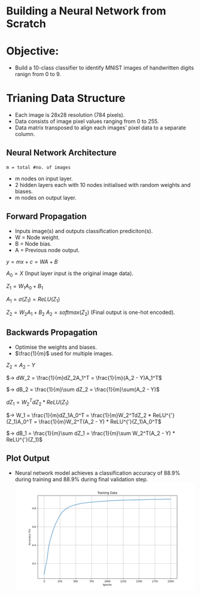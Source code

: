 # Building a Neural Network from Scratch

# Objective:
- Build a 10-class classifier to identify MNIST images of handwritten digits ranign from 0 to 9.

# Trianing Data Structure
- Each image is 28x28 resolution (784 pixels).
- Data consists of image pixel values ranging from 0 to 255.
- Data matrix transposed to align each images' pixel data to a separate column.

## Neural Network Architecture
```
m = total #no. of images
```
- m nodes on input layer.
- 2 hidden layers each with 10 nodes initialised with random weights and biases.
- m nodes on output layer.

## Forward Propagation
- Inputs image(s) and outputs classification prediciton(s).
- W = Node weight.
- B = Node bias.
- A = Previous node output.

$y = mx + c = WA + B$

$A_0 = X$ (Input layer input is the original image data).

$Z_1 = W_1A_0 + B_1$

$A_1 = \sigma(Z_1) = ReLU(Z_1)$

$Z_2 = W_2A_1 + B_2$
$A_2 = softmax(Z_2)$ (Final output is one-hot encoded).

## Backwards Propagation
- Optimise the weights and biases.
- $\frac{1}{m}$ used for multiple images.

$Z_2 = A_2 - Y$

$-> dW_2 = \frac{1}{m}dZ_2A_1^T = \frac{1}{m}(A_2 - Y)A_1^T$

$-> dB_2 = \frac{1}{m}\sum dZ_2 = \frac{1}{m}\sum(A_2 - Y)$

$dZ_1 = W_2^TdZ_2 * ReLU(Z_1)$

$-> W_1 = \frac{1}{m}dZ_1A_0^T = \frac{1}{m}W_2^TdZ_2 * ReLU^{'}(Z_1)A_0^T = \frac{1}{m}W_2^T(A_2 - Y) * ReLU^{'}(Z_1)A_0^T$

$-> dB_1 = \frac{1}{m}\sum dZ_1 = \frac{1}{m}\sum W_2^T(A_2 - Y) * ReLU^{'}(Z_1)$

## Plot Output
- Neural network model achieves a classification accuracy of 88.9% during training and 88.9% during final validation step. 
![Training Accuracy Plot](https://github.com/SeventhDream/Neural_Network/blob/main/training_plot.png?raw=true)


